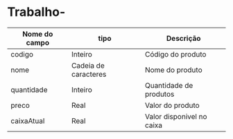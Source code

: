 # Trabalho-
|Nome do campo|tipo| Descrição|
|-------------|----|----------|
|codigo|Inteiro|Código do produto|
|nome|Cadeia de caracteres|Nome do produto|
|quantidade|Inteiro|Quantidade de produtos|
|preco|Real|Valor do produto|
|caixaAtual|Real|Valor disponivel no caixa|
